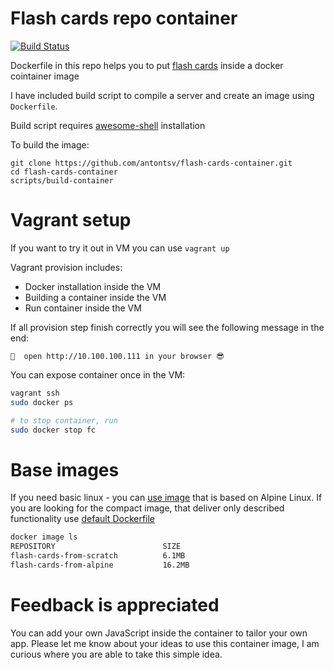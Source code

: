 # Flash cards repo container 
[![Build Status](https://travis-ci.org/antontsv/flash-cards-container.svg?branch=master)](https://travis-ci.org/antontsv/flash-cards-container)

Dockerfile in this repo helps you to put
[flash cards](https://github.com/antontsv/flash-cards) inside a docker cointainer image

I have included build script to compile a server and create an image using `Dockerfile`.

Build script requires [awesome-shell](https://github.com/antontsv/awesome-shell) installation

To build the image:
```
git clone https://github.com/antontsv/flash-cards-container.git
cd flash-cards-container
scripts/build-container
```

# Vagrant setup

If you want to try it out in VM you can use `vagrant up`

Vagrant provision includes:
* Docker installation inside the VM
* Building a container inside the VM
* Run container inside the VM

If all provision step finish correctly you will see the following message in the end:
```
🚀  open http://10.100.100.111 in your browser 😎
```

You can expose container once in the VM:
```sh
vagrant ssh
sudo docker ps

# to stop container, run
sudo docker stop fc
```

# Base images
If you need basic linux - you can [use image](https://github.com/antontsv/flash-cards-container/blob/master/Dockerfile-alpine) that is based on Alpine Linux. If you are looking for the compact image, that deliver only described functionality use [default Dockerfile](https://github.com/antontsv/flash-cards-container/blob/master/Dockerfile)

```sh
docker image ls
REPOSITORY                        SIZE
flash-cards-from-scratch          6.1MB
flash-cards-from-alpine           16.2MB
```

# Feedback is appreciated
You can add your own JavaScript inside the container to tailor your own app. Please let me know about your ideas to use this container image, I am curious where you are able to take this simple idea.
